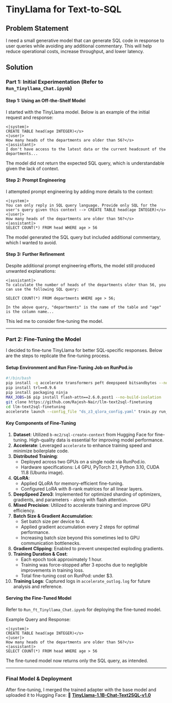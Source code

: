 # TinyLlama for Text-to-SQL

## Problem Statement

I need a small generative model that can generate SQL code in response to user queries while avoiding any additional commentary. This will help reduce operational costs, increase throughput, and lower latency.

## Solution

### Part 1: Initial Experimentation (Refer to `Run_Tinyllama_Chat.ipynb`)

#### Step 1: Using an Off-the-Shelf Model

I started with the TinyLlama model. Below is an example of the initial request and response:

```
<|system|>
CREATE TABLE head(age INTEGER)</s>
<|user|>
How many heads of the departments are older than 56?</s>
<|assistant|>
I don't have access to the latest data or the current headcount of the departments...
```

The model did not return the expected SQL query, which is understandable given the lack of context.

#### Step 2: Prompt Engineering

I attempted prompt engineering by adding more details to the context:

```
<|system|>
You can only reply in SQL query language. Provide only SQL for the user's query given this context --> CREATE TABLE head(age INTEGER)</s>
<|user|>
How many heads of the departments are older than 56?</s>
<|assistant|>
SELECT COUNT(*) FROM head WHERE age > 56
```

The model generated the SQL query but included additional commentary, which I wanted to avoid.

#### Step 3: Further Refinement

Despite additional prompt engineering efforts, the model still produced unwanted explanations:

```
<|assistant|>
To calculate the number of heads of the departments older than 56, you can use the following SQL query:

SELECT COUNT(*) FROM departments WHERE age > 56;

In the above query, "departments" is the name of the table and "age" is the column name...
```

This led me to consider fine-tuning the model.

---

### Part 2: Fine-Tuning the Model

I decided to fine-tune TinyLlama for better SQL-specific responses. Below are the steps to replicate the fine-tuning process.

#### Setup Environment and Run Fine-Tuning Job on RunPod.io

```bash
#!/bin/bash
pip install -q accelerate transformers peft deepspeed bitsandbytes --no-build-isolation
pip install trl==0.9.6
pip install packaging ninja
MAX_JOBS=16 pip install flash-attn==2.6.0.post1 --no-build-isolation
git clone https://github.com/Rajesh-Nair/llm-text2sql-finetuning
cd llm-text2sql-finetuning
accelerate launch --config_file "ds_z3_qlora_config.yaml" train.py run_config.yaml | tee accelerate_output.log
```

#### Key Components of Fine-Tuning

1. **Dataset**: Utilized `b-mc2/sql-create-context` from Hugging Face for fine-tuning. High-quality data is essential for improving model performance.
2. **Accelerate**: Leveraged `accelerate` to enhance training speed and minimize boilerplate code.
3. **Distributed Training**:
   - Deployed across two GPUs on a single node via RunPod.io.
   - Hardware specifications: L4 GPU, PyTorch 2.1, Python 3.10, CUDA 11.8 (Ubuntu image).
4. **QLoRA**:
   - Applied QLoRA for memory-efficient fine-tuning.
   - Configured LoRA with 8-rank matrices for all linear layers.
5. **DeepSpeed Zero3**: Implemented for optimized sharding of optimizers, gradients, and parameters - along with flash attention.
6. **Mixed Precision**: Utilized to accelerate training and improve GPU efficiency.
7. **Batch Size & Gradient Accumulation**:
   - Set batch size per device to 4.
   - Applied gradient accumulation every 2 steps for optimal performance.
   - Increasing batch size beyond this sometimes led to GPU communication bottlenecks.
8. **Gradient Clipping**: Enabled to prevent unexpected exploding gradients.
9. **Training Duration & Cost**:
   - Each epoch took approximately 1 hour.
   - Training was force-stopped after 3 epochs due to negligible improvements in training loss.
   - Total fine-tuning cost on RunPod: under \$3.
10. **Training Logs**: Captured logs in `accelerate_outlog.log` for future analysis and reference.

#### Serving the Fine-Tuned Model

Refer to `Run_ft_Tinyllama_Chat.ipynb` for deploying the fine-tuned model.

Example Query and Response:

```
<|system|>
CREATE TABLE head(age INTEGER)</s>
<|user|>
How many heads of the departments are older than 56?</s>
<|assistant|>
SELECT COUNT(*) FROM head WHERE age > 56
```

The fine-tuned model now returns only the SQL query, as intended.

---

### Final Model & Deployment

After fine-tuning, I merged the trained adapter with the base model and uploaded it to Hugging Face: 🔗 [**TinyLlama-1.1B-Chat-Text2SQL-v1.0**](https://huggingface.co/mirajnair/TinyLlama-1.1B-Chat-Text2SQL-v1.0)


